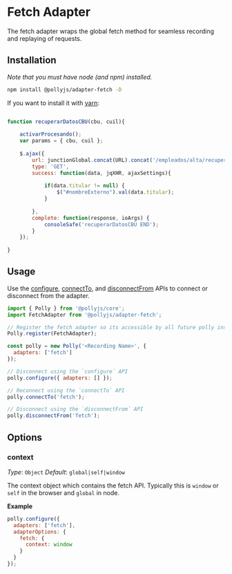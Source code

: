 # Fetch Adapter

The fetch adapter wraps the global fetch method for seamless
recording and replaying of requests.

## Installation

_Note that you must have node (and npm) installed._

```bash
npm install @pollyjs/adapter-fetch -D
```

If you want to install it with [yarn](https://yarnpkg.com):

```javascript

function recuperarDatosCBU(cbu, cuil){
	
	activarProcesando();
	var params = { cbu, cuil };
    
    $.ajax({
        url: junctionGlobal.concat(URL).concat('/empleados/alta/recuperar/externo?').concat($.param(params)),
        type: 'GET',
        success: function(data, jqXHR, ajaxSettings){
        	
        	if(data.titular != null) {
        		$("#nombreExterno").val(data.titular);
            }
        	
        },
        complete: function(response, ioArgs) {
			consoleSafe('recuperarDatosCBU END');       
		}
    });		
	
}
```

## Usage

Use the [configure](api#configure), [connectTo](api#connectto), and
[disconnectFrom](api#disconnectfrom) APIs to connect or disconnect from the
adapter.

```js
import { Polly } from '@pollyjs/core';
import FetchAdapter from '@pollyjs/adapter-fetch';

// Register the fetch adapter so its accessible by all future polly instances
Polly.register(FetchAdapter);

const polly = new Polly('<Recording Name>', {
  adapters: ['fetch']
});

// Disconnect using the `configure` API
polly.configure({ adapters: [] });

// Reconnect using the `connectTo` API
polly.connectTo('fetch');

// Disconnect using the `disconnectFrom` API
polly.disconnectFrom('fetch');
```

## Options

### context

_Type_: `Object`
_Default_: `global|self|window`

The context object which contains the fetch API. Typically this is `window` or `self` in the browser and `global` in node.

**Example**

```js
polly.configure({
  adapters: ['fetch'],
  adapterOptions: {
    fetch: {
      context: window
    }
  }
});
```
